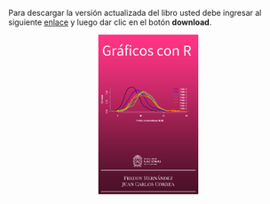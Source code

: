 Para descargar la versión actualizada del libro usted debe ingresar al siguiente [enlace](https://github.com/fhernanb/libro_regresion/blob/master/_book/analisis_de_regresion_con_R.pdf) y luego dar clic en el botón __download__.
<p align="center">
  <img src="images/portada.png" width="180">
</p>
